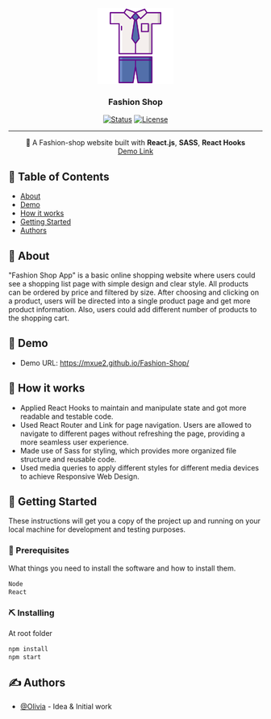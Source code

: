 <p align="center">
  <a href="" rel="noopener">
 <img width=150px height=150px src="/readme_imgs/uniform.png" alt="logo"></a>
</p>

<h3 align="center">Fashion Shop</h3>

<div align="center">

[![Status](https://img.shields.io/badge/status-active-success.svg)]()
[![License](https://img.shields.io/badge/license-MIT-blue.svg)](/LICENSE)

</div>

---

<p align="center"> 👔 A Fashion-shop website built with <b>React.js</b>, <b>SASS</b>, <b>React Hooks</b>
<br>
<a href="https://mxue2.github.io/Fashion-Shop/">Demo Link</a>
</p>

## 📝 Table of Contents

- [About](#about)
- [Demo](#demo)
- [How it works](#working)
- [Getting Started](#getting_started)
- [Authors](#authors)

## 🧐 About <a name = "about"></a>

"Fashion Shop App" is a basic online shopping website where users could see a shopping list page with simple design and clear style. All products can be ordered by price and filtered by size. After choosing and clicking on a product, users will be directed into a single product page and get more product information. Also, users could add different number of products to the shopping cart.

## 🎥 Demo <a name = "demo"></a>
- Demo URL: https://mxue2.github.io/Fashion-Shop/

## 💭 How it works <a name = "working"></a>

- Applied React Hooks to maintain and manipulate state and got more readable and testable code.
- Used React Router and Link for page navigation. Users are allowed to navigate to different pages without refreshing the page, providing a more seamless user experience.
- Made use of Sass for styling, which provides more organized file structure and reusable code. 
- Used media queries to apply different styles for different media devices to achieve Responsive Web Design. 

## 🏁 Getting Started <a name = "getting_started"></a>

These instructions will get you a copy of the project up and running on your local machine for development and testing purposes.

### 🔧 Prerequisites

What things you need to install the software and how to install them.

```
Node
React
```

### ⛏️ Installing

At root folder
```
npm install
npm start
```

## ✍️ Authors <a name = "authors"></a>

- [@Olivia](https://github.com/mxue2) - Idea & Initial work
